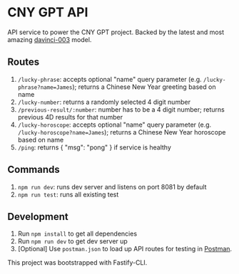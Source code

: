 # CNY GPT API

API service to power the CNY GPT project. Backed by the latest and most amazing [davinci-003](https://scale.com/blog/gpt-3-davinci-003-comparison) model.

## Routes

1. `/lucky-phrase`: accepts optional "name" query parameter (e.g. `/lucky-phrase?name=James`); returns a Chinese New Year greeting based on name
2. `/lucky-number`: returns a randomly selected 4 digit number
3. `/previous-result/:number`: number has to be a 4 digit number; returns previous 4D results for that number
4. `/lucky-horoscope`: accepts optional "name" query parameter (e.g. `/lucky-horoscope?name=James`); returns a Chinese New Year horoscope based on name
5. `/ping`: returns { "msg": "pong" } if service is healthy

## Commands

1. `npm run dev`: runs dev server and listens on port 8081 by default
2. `npm run test`: runs all existing test

## Development

1. Run `npm install` to get all dependencies
2. Run `npm run dev` to get dev server up
3. [Optional] Use `postman.json` to load up API routes for testing in [Postman](https://www.postman.com/).

This project was bootstrapped with Fastify-CLI.
